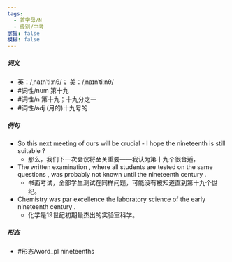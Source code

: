 ```yaml
---
tags:
  - 首字母/N
  - 级别/中考
掌握: false
模糊: false
---
```

##### 词义
- 英：/ˌnaɪnˈtiːnθ/； 美：/ˌnaɪnˈtiːnθ/
- #词性/num  第十九
- #词性/n  第十九；十九分之一
- #词性/adj  (月的)十九号的
##### 例句
- So this next meeting of ours will be crucial - I hope the nineteenth is still suitable ?
	- 那么，我们下一次会议将至关重要——我认为第十九个很合适，
- The written examination , where all students are tested on the same questions , was probably not known until the nineteenth century .
	- 书面考试，全部学生测试在同样问题，可能没有被知道直到第十九个世纪。
- Chemistry was par excellence the laboratory science of the early nineteenth century .
	- 化学是19世纪初期最杰出的实验室科学。
##### 形态
- #形态/word_pl nineteenths
